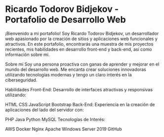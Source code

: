 # Ricardo Todorov Bidjekov - Portafolio de Desarrollo Web

¡Bienvenido a mi portafolio! Soy Ricardo Todorov Bidjekov, un desarrollador web apasionado por la creación de sitios y aplicaciones web funcionales y atractivos. En este portafolio, encontrarás una muestra de mis proyectos recientes, mis habilidades en desarrollo front-end y back-end, así como información sobre mí.

Sobre mí
Soy una persona proactiva con ganas de aprender y mejorar en el mundo del desarrollo web. Me encanta crear soluciones innovadoras utilizando tecnologías modernas y tengo un claro interés en la ciberseguridad.

Habilidades
Front-End: Desarrollo de interfaces atractivas y responsivas utilizando:

HTML
CSS
JavaScript
Bootstrap
Back-End: Experiencia en la creación de aplicaciones del lado del servidor con:

PHP
Java
Python
MySQL
Tecnologías de Interés:

AWS
Docker
Nginx
Apache
Windows Server 2019
GitHub
